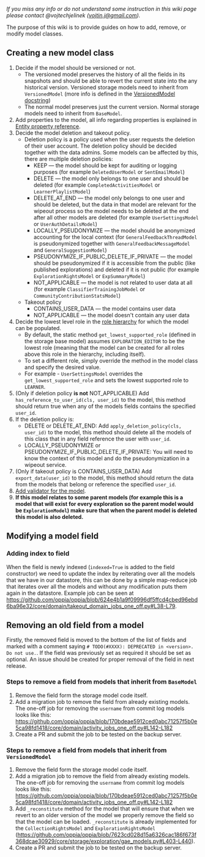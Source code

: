 _If you miss any info or do not understand some instruction in this wiki page please contact @vojtechjelinek (vojtin.j@gmail.com)._ 

The purpose of this wiki is to provide guides on how to add, remove, or modify model classes.

## Creating a new model class

1. Decide if the model should be versioned or not. 
    * The versioned model preserves the history of all the fields in its snapshots and should be able to revert the current state into the any historical version. Versioned storage models need to inherit from `VersionedModel` (more info is defined in the [VersionedModel docstring](https://github.com/oppia/oppia/blob/develop/core/storage/base_model/gae_models.py#L526))
    * The normal model preserves just the current version. Normal storage models need to inherit from `BaseModel`.
2. Add properties to the model, all info regarding properties is explained in [Entity property reference](https://cloud.google.com/appengine/docs/standard/python/ndb/entity-property-reference).
3. Decide the model deletion and takeout policy.
    * Deletion policy is a policy used when the user requests the deletion of their user account. The deletion policy should be decided together with the data admins. Some models can be affected by this, there are multiple deletion policies:
        * KEEP — the model should be kept for auditing or logging purposes (for example `DeletedUserModel` or `SentEmailModel`)
        * DELETE — the model only belongs to one user and should be deleted (for example `CompletedActivitiesModel` or `LearnerPlaylistModel`)
        * DELETE_AT_END — the model only belongs to one user and should be deleted, but the data in that model are relevant for the wipeout process so the model needs to be deleted at the end after all other models are deleted (for example `UserSettingsModel` or `UserAuthDetailsModel`)
        * LOCALLY_PSEUDONYMIZE — the model should be anonymized accounting for the local context (for `GeneralFeedbackThreadModel` is pseudonymized together with `GeneralFeedbackMessageModel` and `GeneralSuggestionModel`) 
        * PSEUDONYMIZE_IF_PUBLIC_DELETE_IF_PRIVATE — the model should be pseudonymized if it is accessible from the public (like published explorations) and deleted if it is not public (for example `ExplorationRightsModel` or `ExpSummaryModel`)
        * NOT_APPLICABLE — the model is not related to user data at all (for example `ClassifierTrainingJobModel` or `CommunityContributionStatsModel`)
    * Takeout policy
        * CONTAINS_USER_DATA — the model contains user data
        * NOT_APPLICABLE — the model doesn't contain any user data
4. Decide the lowest level role in the [role hierarchy](https://github.com/oppia/oppia/wiki/Instructions-for-editing-roles-or-actions#7-view-role-hierarchy) for which the model can be populated. 
    - By default, the static method `get_lowest_supported_role` (defined in the storage base model) assumes `EXPLORATION_EDITOR` to be the lowest role (meaning that the model can be created for all roles above this role in the hierarchy, including itself).
    - To set a different role, simply override the method in the model class and specify the desired value. 
    - For example - `UserSettingsModel` overrides the `get_lowest_supported_role` and sets the lowest supported role to `LEARNER`. 
5. (Only if deletion policy **is not** NOT_APPLICABLE) Add `has_reference_to_user_id(cls, user_id)` to the model, this method should return true when any of the models fields contains the specified `user_id`.
6. If the deletion policy is:
    - DELETE or DELETE_AT_END: Add `apply_deletion_policy(cls, user_id)` to the model, this method should delete all the models of this class that in any field reference the user with `user_id`.
    - LOCALLY_PSEUDONYMIZE or PSEUDONYMIZE_IF_PUBLIC_DELETE_IF_PRIVATE: You will need to know the context of this model and do the pseudonymization in a wipeout service.
10. (Only if takeout policy is CONTAINS_USER_DATA) Add `export_data(user_id)` to the model, this method should return the data from the models that belong or reference the specified `user_id`.
11. [Add validator for the model](https://github.com/oppia/oppia/wiki/Writing-Validators-for-storage-models).
12. **If this model relates to some parent models (for example this is a model that will exist for every exploration so the parent model would be `ExplorationModel`) make sure that when the parent model is deleted this model is also deleted.**

## Modifying a model field

### Adding index to field

When the field is newly indexed (`indexed=True` is added to the field constructor) we need to update the index by reiterating over all the models that we have in our datastore, this can be done by a simple map-reduce job that iterates over all the models and without any modification puts them again in the datastore. Example job can be seen at https://github.com/oppia/oppia/blob/624e4b1a9f09996df5ffcd4cbed96ebd6ba96e32/core/domain/takeout_domain_jobs_one_off.py#L38-L79.

## Removing an old field from a model

Firstly, the removed field is moved to the bottom of the list of fields and marked with a comment saying `# TODO(#XXXX): DEPRECATED in <version>. Do not use.`. If the field was previously set as required it should be set as optional. An issue should be created for proper removal of the field in next release.


### Steps to remove a field from models that inherit from `BaseModel`

1. Remove the field form the storage model code itself.
2. Add a migration job to remove the field from already existing models. The one-off job for removing the `username` from commit log models looks like this: https://github.com/oppia/oppia/blob/170bdeae5912ced0abc71257f5b0e5ca98fd1418/core/domain/activity_jobs_one_off.py#L142-L182
3. Create a PR and submit the job to be tested on the backup server.

### Steps to remove a field from models that inherit from `VersionedModel`

1. Remove the field form the storage model code itself.
2. Add a migration job to remove the field from already existing models. The one-off job for removing the `username` from commit log models looks like this: https://github.com/oppia/oppia/blob/170bdeae5912ced0abc71257f5b0e5ca98fd1418/core/domain/activity_jobs_one_off.py#L142-L182
4. Add `_reconstitute` method for the model that will ensure that when we revert to an older version of the model we properly remove the field so that the model can be loaded. `_reconstitute` is already implemented for the `CollectionRightsModel` and `ExplorationRightsModel` (https://github.com/oppia/oppia/blob/7623cd028d15a6326cac186f673f368dcae30929/core/storage/exploration/gae_models.py#L403-L440).
4. Create a PR and submit the job to be tested on the backup server.
